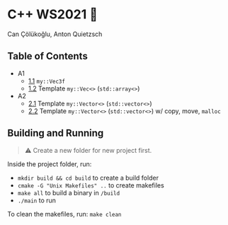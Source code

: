 # C++ WS2021 🦖

Can Çölükoğlu, Anton Quietzsch

## Table of Contents

- A1
  - [1.1](./A1-1/main.cpp) `my::Vec3f`
  - [1.2](./A1-2/main.cpp) Template `my::Vec<>` (`std::array<>`)
- A2
  - [2.1](./A2-1/main.cpp) Template `my::Vector<>` (`std::vector<>`)
  - [2.2](./A2-2/main.cpp) Template `my::Vector<>` (`std::vector<>`) w/ copy, move, `malloc`

## Building and Running

> ⚠️ Create a new folder for new project first. 

Inside the project folder, run:

- `mkdir build && cd build` to create a build folder
- `cmake -G "Unix Makefiles" ..` to create makefiles
- `make all` to build a binary in `/build`
- `./main` to run

To clean the makefiles, run: `make clean`
